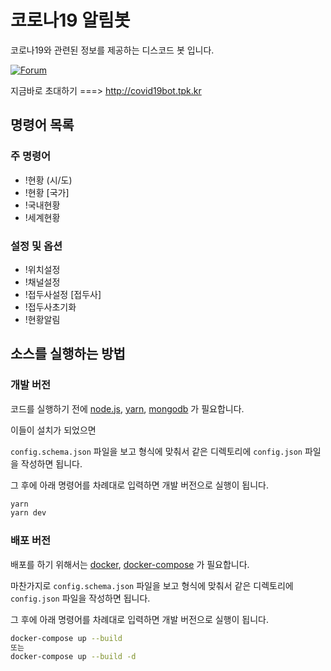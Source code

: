 # 코로나19 알림봇
코로나19와 관련된 정보를 제공하는 디스코드 봇 입니다.

[![Forum](https://discordapp.com/api/guilds/680026950064275466/widget.png)](http://forum.tpk.kr)

지금바로 초대하기 ===> http://covid19bot.tpk.kr

## 명령어 목록

### 주 명령어
- !현황 (시/도)
- !현황 [국가]
- !국내현황
- !세계현황

### 설정 및 옵션
- !위치설정
- !채널설정
- !접두사설정 [접두사]
- !접두사초기화
- !현황알림

## 소스를 실행하는 방법
### 개발 버전
코드를 실행하기 전에
[node.js](https://nodejs.org/),
[yarn](https://yarnpkg.com/),
[mongodb](https://docs.mongodb.com/manual/)
가 필요합니다.

이들이 설치가 되었으면

`config.schema.json` 파일을 보고 형식에 맞춰서 같은 디렉토리에 `config.json` 파일을 작성하면 됩니다.

그 후에 아래 명령어를 차례대로 입력하면 개발 버전으로 실행이 됩니다.
```sh
yarn
yarn dev
```
### 배포 버전
배포를 하기 위해서는
[docker](https://docs.docker.com/engine/),
[docker-compose](https://docs.docker.com/compose/)
가 필요합니다.

마찬가지로
`config.schema.json` 파일을 보고 형식에 맞춰서 같은 디렉토리에 `config.json` 파일을 작성하면 됩니다.

그 후에 아래 명령어를 차례대로 입력하면 개발 버전으로 실행이 됩니다.
```sh
docker-compose up --build
또는
docker-compose up --build -d
```
